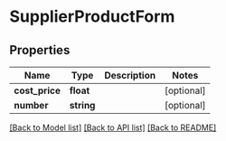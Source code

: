 # SupplierProductForm

## Properties
Name | Type | Description | Notes
------------ | ------------- | ------------- | -------------
**cost_price** | **float** |  | [optional] 
**number** | **string** |  | [optional] 

[[Back to Model list]](../README.md#documentation-for-models) [[Back to API list]](../README.md#documentation-for-api-endpoints) [[Back to README]](../README.md)


